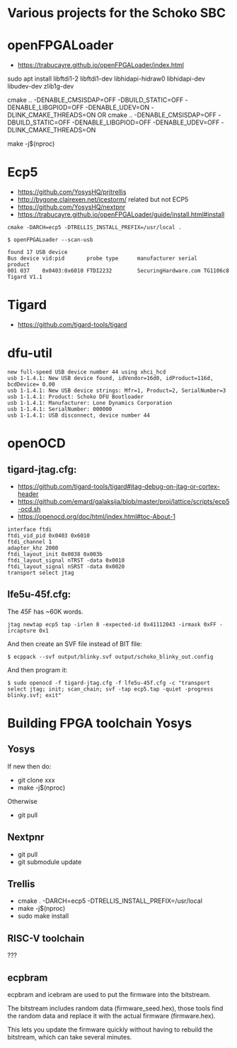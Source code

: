 # Various projects for the Schoko SBC

# openFPGALoader
- https://trabucayre.github.io/openFPGALoader/index.html

sudo apt install libftdi1-2 libftdi1-dev libhidapi-hidraw0 libhidapi-dev libudev-dev zlib1g-dev

cmake .. -DENABLE_CMSISDAP=OFF -DBUILD_STATIC=OFF -DENABLE_LIBGPIOD=OFF -DENABLE_UDEV=ON -DLINK_CMAKE_THREADS=ON
OR
cmake .. -DENABLE_CMSISDAP=OFF -DBUILD_STATIC=OFF -DENABLE_LIBGPIOD=OFF -DENABLE_UDEV=OFF -DLINK_CMAKE_THREADS=ON

make -j$(nproc)

# Ecp5
- https://github.com/YosysHQ/prjtrellis
- http://bygone.clairexen.net/icestorm/  related but not ECP5
- https://github.com/YosysHQ/nextpnr
- https://trabucayre.github.io/openFPGALoader/guide/install.html#install

```
cmake -DARCH=ecp5 -DTRELLIS_INSTALL_PREFIX=/usr/local .
```

```
$ openFPGALoader --scan-usb

found 17 USB device
Bus device vid:pid       probe type      manufacturer serial               product
001 037    0x0403:0x6010 FTDI2232        SecuringHardware.com TG1106c8             Tigard V1.1
```

# Tigard
- https://github.com/tigard-tools/tigard

# dfu-util

```
new full-speed USB device number 44 using xhci_hcd
usb 1-1.4.1: New USB device found, idVendor=16d0, idProduct=116d, bcdDevice= 0.00
usb 1-1.4.1: New USB device strings: Mfr=1, Product=2, SerialNumber=3
usb 1-1.4.1: Product: Schoko DFU Bootloader
usb 1-1.4.1: Manufacturer: Lone Dynamics Corporation
usb 1-1.4.1: SerialNumber: 000000
usb 1-1.4.1: USB disconnect, device number 44
```

# openOCD
## tigard-jtag.cfg:

- https://github.com/tigard-tools/tigard#jtag-debug-on-jtag-or-cortex-header
- https://github.com/emard/galaksija/blob/master/proj/lattice/scripts/ecp5-ocd.sh
- https://openocd.org/doc/html/index.html#toc-About-1

```
interface ftdi
ftdi_vid_pid 0x0403 0x6010
ftdi_channel 1
adapter_khz 2000
ftdi_layout_init 0x0038 0x003b
ftdi_layout_signal nTRST -data 0x0010
ftdi_layout_signal nSRST -data 0x0020
transport select jtag
```

## lfe5u-45f.cfg:
The 45F has ~60K words.

```
jtag newtap ecp5 tap -irlen 8 -expected-id 0x41112043 -irmask 0xFF -ircapture 0x1
```

And then create an SVF file instead of BIT file:

```
$ ecppack --svf output/blinky.svf output/schoko_blinky_out.config
```

And then program it:

```
$ sudo openocd -f tigard-jtag.cfg -f lfe5u-45f.cfg -c "transport select jtag; init; scan_chain; svf -tap ecp5.tap -quiet -progress blinky.svf; exit"
```

# Building FPGA toolchain Yosys

## Yosys
If new then do:
- git clone xxx
- make -j$(nproc)

Otherwise
- git pull

## Nextpnr
- git pull
- git submodule update

## Trellis
- cmake . -DARCH=ecp5 -DTRELLIS_INSTALL_PREFIX=/usr/local
- make -j$(nproc)
- sudo make install

## RISC-V toolchain
???

## ecpbram
ecpbram and icebram are used to put the firmware into the bitstream.

The bitstream includes random data (firmware_seed.hex), those tools find the random data and replace it with the actual firmware (firmware.hex).

This lets you update the firmware quickly without having to rebuild the bitstream, which can take several minutes.